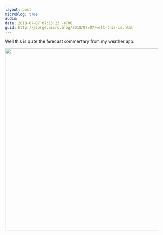 ```yaml
---
layout: post
microblog: true
audio: 
date: 2018-07-07 07:25:23 -0700
guid: http://jsorge.micro.blog/2018/07/07/well-this-is.html
---
```

Well this is quite the forecast commentary from my weather app.

<img src="http://mb.jsorge.net/uploads/2018/c7e4a905be.jpg" width="600" height="600" />

